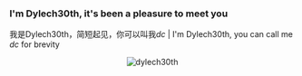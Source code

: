 ### I'm Dylech30th, it's been a pleasure to meet you

我是Dylech30th，简短起见，你可以叫我*dc* | I'm Dylech30th, you can call me *dc* for brevity

<!-- <div align="center"><h2>「Relationships will only lower my integrity as a human」 —— Araragi Koyomi</h2></div>

* Despite of the Chuunibyou-esque quote above, I'm still willing to make friends, however, I prefer not to introduce myself since those who have such intentions will figure it out regardless of whether I'll do this comprehensively or not

* I'm a beginner (unambiguously, beginner stands for any definition of "beginner" you can find in a dictionary instead of some hypocritic humble non-sense words of which I mostly hated) at Theoretical Computer Science, particularly interest in Computablity/Computational Complexity Theory, Compiler Construction, and a rudimentary knowledge of Type Theory.

* I prefer fast, handy, and reliable productivity tools that only require occasional tuning, for example, VS[ Code]\(bracket for "optionality"\), ReSharper and Windows Terminal.

* All these are bullshits, usotsuki, forget'em.-->

<div align="center"><img align="center" src="https://count.getloli.com/get/@dylech30th?theme=rule34" alt="dylech30th"></div>
